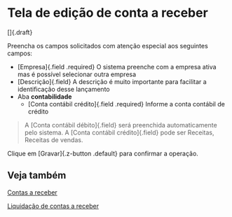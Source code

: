 # Tela de edição de conta a receber

[]{.draft}

Preencha os campos solicitados com atenção especial aos seguintes campos:

* [Empresa]{.field .required} O sistema preenche com a empresa ativa mas é possível selecionar outra empresa
* [Descrição]{.field} A descrição é muito importante para facilitar a identificação desse lançamento
* Aba **contabilidade**
    * [Conta contábil crédito]{.field .required} Informe a conta contábil de crédito

>A [Conta contábil débito]{.field} será preenchida automaticamente pelo sistema. A [Conta contábil crédito]{.field} pode ser Receitas, Receitas de vendas.

Clique em [Gravar]{.z-button .default} para confirmar a operação.

## Veja também

[Contas a receber](receivable)

[Liquidação de contas a receber](receivableOpSettle)